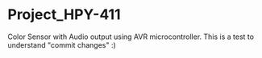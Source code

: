 # Project_HPY-411
Color Sensor with Audio output using AVR microcontroller.
This is a test to understand "commit changes" :)
